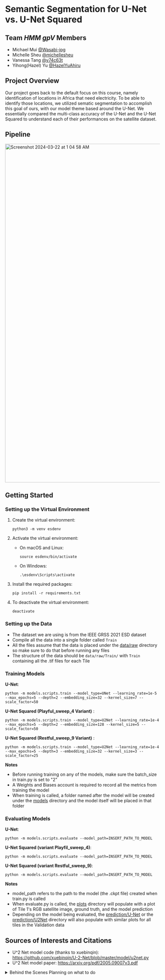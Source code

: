 # Semantic Segmentation for U-Net vs. U-Net Squared #

## Team *HMM gpV* Members ##
- Michael Mui [@Wasabi-jpg](https://github.com/Wasabi-jpg)
- Michelle Sheu [@michellesheu](https://github.com/michellesheu)
- Vanessa Tang [@v74c63t](https://github.com/v74c63t)
- Yihong(Hazel) Yu [@HazelYuAhiru](https://github.com/HazelYuAhiru)

## Project Overview ##
Our project goes back to the default focus on this course, namely identification of locations in Africa that need electricity. To be able to identify those locations, we utilized sematic segmentation to accomplish this goal of ours, with our model theme based around the U-Net. We essentially compared the multi-class accuracy of the U-Net and the U-Net Squared to understand each of their performances on the satellite dataset. 

## Pipeline ##
<img width="1098" alt="Screenshot 2024-03-22 at 1 04 58 AM" src="https://github.com/cs175cv-w2024/final-project-hmm-gpv/assets/78942001/b927575c-764e-44f8-9648-d32a25cf1ee7">

## Getting Started ##
### Setting up the Virtual Environment ###
1. Create the virtual environment:
   ```
   python3 -m venv esdenv
   ```
2. Activate the virtual environment:
   * On macOS and Linux:
     ```
     source esdenv/bin/activate
     ```
   * On Windows:
     ```
     .\esdenv\Scripts\activate
     ```
3. Install the required packages:

    ```
    pip install -r requirements.txt
    ```

4. To deactivate the virtual environment: 
   ```
   deactivate
   ```

### Setting up the Data ###

* The dataset we are using is from the IEEE GRSS 2021 ESD dataset
* Compile all the data into a single folder called `Train`
* All the files assume that the data is placed under the [data/raw](/data/raw) directory so make sure to do that before running any files
* The structure of the data should be `data/raw/Train/` with `Train` containing all the .tif files for each Tile

### Training Models ###

**U-Net**: 
```
python -m models.scripts.train --model_type=UNet --learning_rate=1e-5 --max_epochs=5 --depth=2 --embedding_size=32 --kernel_size=7 --scale_factor=50
```

**U-Net Squared (Playful_sweep_4 Variant)** : 

```
python -m models.scripts.train --model_type=U2Net --learning_rate=1e-4 --max_epochs=5 --depth=2 --embedding_size=128 --kernel_size=5 --scale_factor=50
```

**U-Net Squared (Restful_sweep_9 Variant)** : 
```
python -m models.scripts.train --model_type=U2Net --learning_rate=1e-4 --max_epochs=5 --depth=3 --embedding_size=32 --kernel_size=3 --scale_factor=25
```

**Notes**
* Before running training on any of the models, make sure the batch_size in train.py is set to "2"
* A Weights and Biases account is required to record all the metrics from training the model
* When training is called, a folder named after the model will be created under the [models](/models) directory and the model itself will be placed in that folder

### Evaluating Models ###

**U-Net**: 
```
python -m models.scripts.evaluate --model_path=INSERT_PATH_TO_MODEL
```

**U-Net Squared (variant Playfil_sweep_4)**: 
```
python -m models.scripts.evaluate --model_path=INSERT_PATH_TO_MODEL
```

**U-Net Squared (variant Restful_sweep_9)**: 
```
python -m models.scripts.evaluate --model_path=INSERT_PATH_TO_MODEL
```

**Notes**
* model_path refers to the path to the model (the .ckpt file) created when train.py is called
* When evaluate.py is called, the [plots](/plots) directory will populate with a plot of Tile 1's RGB satellite image, ground truth, and the model prediction
* Depending on the model being evaluated, the [prediction/U-Net](/data/predictions/UNet) or the [prediction/U2Net](predictions/U2Net) directory will also populate with similar plots for all tiles in the Validation data

## Sources of Interests and Citations ##

- U^2 Net model code (thanks to xuebinqin): https://github.com/xuebinqin/U-2-Net/blob/master/model/u2net.py
- U^2 Net model paper: https://arxiv.org/pdf/2005.09007v3.pdf 

<details>
  <summary> Behind the Scenes Planning on what to do</summary>
## 3/6/24 Team Focus Check In ##
- Learnings from hw03
  - Adapting Dataset class and Datamodule to run train_test_split over parent images to ensure validation set subtiles can be restitched into a whole image
  - Given train_test_split train over training set using 3 models
    - Simplest model: Seg CNN
    - Med-level model: FCN Resnet (demos how to use pretrained weights and how to change architecture to suit image dimensions from our data)
    - Med++ level model: U Net, advantage being skip connections (from scratch)
    - Configure PyTorch Lightning Wrapper for model
  - Using Weights and Biases to configure hyperparameter search and see results using their website
  - Slurm (OPTIONAL), for people who don't have enough computing resources (GPUs) to train (be able to run code on openlab)
  - Run Evaluation to get images & performance metrics (validation loss, accuracy, jaccard index, etc.) and then run RESTITCH
 
### To-do for Hw04 (final project) ###
- Task: Run multi-class segmentation (same as hw03) using different model
- Things to adapt from hw03: (initial list, can change)
  - Create new model file (similar to SegCNN, FCN Resnet, etc.) to write model code
  - What model to invest in: (whatever has more tutorials / interested in) (present any results, good or bad) (Likely U^2 model, but need research on it to make sure it's different from hw03's UNET: https://paperswithcode.com/paper/u-2-net-going-deeper-with-nested-u-structure)
  - Change _init_ in pytorch lightning wrapper to be able to instantiate new model class and run training on it
  - Adapt script files to then train said new model
  - Validate said model
  - Restitch == results
  - get segmentation images
  - get performance information
  - Push comes to shove if we cannot find another model, just make frontend for hw03
 
### What we need to do ###
- ^ same ground truth, but might want to decide which satellites to use (ex: just sentinel - 2 and viirs, but have to customize in DATASET class)
  - Decide with team which satellite, which bands (need Viirs), and model

###To Do List: ###

- [ ] Check out U-Net squared (U^2)
- [ ] Build adapted version of U-Net squared
- [ ] How to include Slurm (now just need to go through the document Hazel provided)
- [ ] Find which data preprocessing functions from hw can be used for model(s) (it looks like we're just adapting hw 03 with a new model)
- [ ] Determine which satellites or whether we use the entire satellite dataset
- [ ] Determine what findings we want (what kinds of loss functions to use?, which tiles to showcase as a visual)
- [ ] How to present findings (Poster, show graphs)

## NOTHING ABOVE IS CONCRETE ##

## What we've done ##
- Hw 01, 02, 03

## What we want to do ##
- Overall, we want a plan to execute on for the final project so we have some direction (how much is hw03 worth for what we want?)
- Then, figure out the pull request
- Then, get help on hw03 (might move up in priority)
</details>

